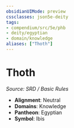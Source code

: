 ```yaml
---
obsidianUIMode: preview
cssclasses: json5e-deity
tags:
- compendium/src/5e/phb
- deity/egyptian
- domain/knowledge
aliases: ["Thoth"]
---
```

# Thoth
*Source: SRD / Basic Rules* 

- **Alignment**: Neutral
- **Domains**: Knowledge
- **Pantheon**: Egyptian
- **Symbol**: Ibis